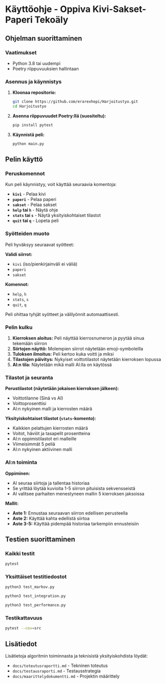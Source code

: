 # Käyttöohje - Oppiva Kivi-Sakset-Paperi Tekoäly

## Ohjelman suorittaminen

### Vaatimukset
- Python 3.8 tai uudempi
- Poetry riippuvuuksien hallintaan

### Asennus ja käynnistys

1. **Kloonaa repositorio:**
   ```bash
   git clone https://github.com/erarexhepi/Harjoitustyo.git
   cd Harjoitustyo
   ```

2. **Asenna riippuvuudet Poetry:llä (suositeltu):**

   ```bash
   pip install pytest
   ```

3. **Käynnistä peli:**
   ```bash
   python main.py
   ```

## Pelin käyttö

### Peruskomennot

Kun peli käynnistyy, voit käyttää seuraavia komentoja:

- **`kivi`** - Pelaa kivi
- **`paperi`** - Pelaa paperi
- **`sakset`** - Pelaa sakset
- **`help` tai `h`** - Näytä ohje
- **`stats` tai `s`** - Näytä yksityiskohtaiset tilastot
- **`quit` tai `q`** - Lopeta peli

### Syötteiden muoto

Peli hyväksyy seuraavat syötteet:

**Validi siirrot:**
- `kivi` (iso/pienkirjainväli ei väliä)
- `paperi` 
- `sakset`

**Komennot:**
- `help`, `h`
- `stats`, `s` 
- `quit`, `q`

Peli ohittaa tyhjät syötteet ja välilyönnit automaattisesti.

### Pelin kulku

1. **Kierroksen aloitus:** Peli näyttää kierrosnumeron ja pyytää sinua tekemään siirron
2. **Siirtojen näyttö:** Molempien siirrot näytetään emoji-symboleilla
3. **Tuloksen ilmoitus:** Peli kertoo kuka voitti ja miksi
4. **Tilastojen päivitys:** Nykyiset voittotilastot näytetään kierroksen lopussa
5. **AI:n tila:** Näytetään mikä malli AI:lla on käytössä

### Tilastot ja seuranta

**Perustilastot (näytetään jokaisen kierroksen jälkeen):**
- Voittotilanne (Sinä vs AI)
- Voittoprosenttisi
- AI:n nykyinen malli ja kierrosten määrä

**Yksityiskohtaiset tilastot (`stats`-komento):**
- Kaikkien pelattujen kierrosten määrä
- Voitot, häviöt ja tasapelit prosentteina
- AI:n oppimistilastot eri malleille
- Viimeisimmät 5 peliä
- AI:n nykyinen aktiivinen malli

### AI:n toiminta

**Oppiminen:**
- AI seuraa siirtoja ja tallentaa historiaa
- Se yrittää löytää kuvioita 1-5 siirron pituisista sekvensseistä
- AI valitsee parhaiten menestyneen mallin 5 kierroksen jaksoissa

**Mallit:**
- **Aste 1:** Ennustaa seuraavan siirron edellisen perusteella
- **Aste 2:** Käyttää kahta edellistä siirtoa
- **Aste 3-5:** Käyttää pidempää historiaa tarkempiin ennusteisiin

## Testien suorittaminen

### Kaikki testit
```bash
pytest
```

### Yksittäiset testitiedostot
```bash
python3 test_markov.py

python3 test_integration.py

python3 test_performance.py
```

### Testikattavuus
```bash
pytest --cov=src
```

## Lisätiedot

Lisätietoja algoritmin toiminnasta ja teknisistä yksityiskohdista löydät:
- `docs/toteutusraportti.md` - Tekninen toteutus
- `docs/testausraporti.md` - Testausstrategia
- `docs/maarittelydokumentti.md` - Projektin määrittely